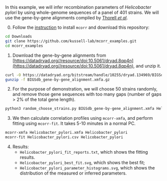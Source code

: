 In this example, we will infer recombination parameters of _Helicobacter pylori_ by using whole-genome sequences of a panel of 401 strains. We will use the gene-by-gene alignments compiled by [Thorell _et al_](http://journals.plos.org/plosgenetics/article?id=10.1371/journal.pgen.1006546).

0. Follow the [instruction](https://github.com/kussell-lab/mcorr/blob/master/README.md#installation) to install `mcorr` and download this repository:
```sh
cd Downloads
git clone https://github.com/kussell-lab/mcorr_examples.git
cd mcorr_examples
```

1. Download the gene-by-gene alignments from [https://datadryad.org//resource/doi:10.5061/dryad.8qp4n](https://datadryad.org//resource/doi:10.5061/dryad.8qp4n), and unzip it.
```sh
curl -O https://datadryad.org/bitstream/handle/10255/dryad.134969/BIGSdb_gene-by-gene_alignment.xmfa.gz
gunzip -f BIGSdb_gene-by-gene_alignment.xmfa.gz
```

2. For the purpose of demonstration, we will choose 50 strains randomly, and remove those gene sequences with too many gaps (number of gaps > 2% of the total gene length).
```sh
python3 random_choose_strains.py BIGSdb_gene-by-gene_alignment.xmfa Helicobacter_pylori.xmfa 50
```

3. We then calculate correlation profiles using `mcorr-xmfa`, and perform fitting using `mcorr-fit`. It takes 5-10 minutes in a normal PC.
```sh
mcorr-xmfa Helicobacter_pylori.xmfa Helicobacter_pylori
mcorr-fit Helicobacter_pylori.csv Helicobacter_pylori
```

4. Results:
    * `Helicobacter_pylori_fit_reports.txt`, which shows the fitting results.
    * `Helicobacter_pylori_best_fit.svg`, which shows the best fit;
    * `Helicobacter_pylori_parameter_histograms.svg`, which shows the distribution of the measured or inferred parameters.
